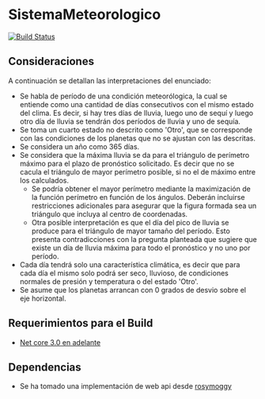 # SistemaMeteorologico

[![Build Status](https://travis-ci.com/juandausa/SistemaMeteorologico.svg?token=wgeHa5Aanp9L8ryQep1u&branch=master)](https://travis-ci.com/juandausa/SistemaMeteorologico)

## Consideraciones
A continuación se detallan las interpretaciones del enunciado:
- Se habla de período de una condición meteorólogica, la cual se entiende como una cantidad de días consecutivos con el mismo estado del clima. Es decir, si hay tres días de lluvia, luego uno de sequí y luego otro día de lluvia se tendrán dos períodos de lluvia y uno de sequía.
- Se toma un cuarto estado no descrito como 'Otro', que se corresponde con las condiciones de los planetas que no se ajustan con las descritas.
- Se considera un año como 365 días.
- Se considera que la máxima lluvia se da para el triángulo de perímetro máximo para el plazo de pronóstico solicitado. Es decir que no se cacula el triángulo de mayor perímetro posible, si no el de máximo entre los calculados.
  - Se podría obtener el mayor perímetro mediante la maximización de la función perímetro en función de los ángulos. Deberán incluirse restricciones adicionales para asegurar que la figura formada sea un triángulo que incluya al centro de coordenadas.
  - Otra posible interpretación es que el día del pico de lluvia se produce para el triángulo de mayor tamaño del período. Esto presenta contradicciones con la pregunta planteada que sugiere que existe un día de lluvia máxima para todo el pronóstico y no uno por período.
- Cada día tendrá solo una característica climática, es decir que para cada día el mismo solo podrá ser seco, lluvioso, de condiciones normales de presión y temperatura o del estado 'Otro'.
- Se asume que los planetas arrancan con 0 grados de desvio sobre el eje horizontal.

## Requerimientos para el Build
- [Net core 3.0 en adelante](https://dotnet.microsoft.com/download)

## Dependencias
- Se ha tomado una implementación de web api desde [rosymoggy](https://github.com/rosymoggy/HwEFCoreWebAPI)